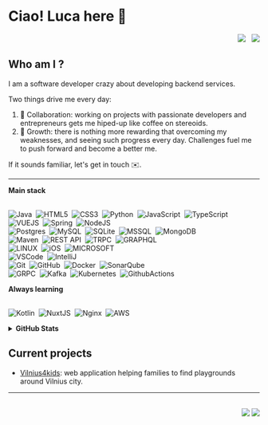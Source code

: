 # Ciao! Luca here 👋

<div align="right">
  <a href="mailto:luca.vassos@gmail.com?subject=Hey%20Luca"><img src="https://img.shields.io/badge/gmail-%23D14836.svg?&style=for-the-badge&logo=gmail&logoColor=white" /></a>&nbsp;&nbsp;
  <a href="https://www.linkedin.com/in/lucavassos/"><img src="https://img.shields.io/badge/linkedin-%230077B5.svg?&style=for-the-badge&logo=linkedin&logoColor=white" /></a>
</div>

## Who am I ?

I am a software developer crazy about developing backend services.

Two things drive me every day:
1. 🤲 Collaboration: working on projects with passionate developers and entrepreneurs gets me hiped-up like coffee on stereoids. 
2. 🤼 Growth: there is nothing more rewarding that overcoming my weaknesses, and seeing such progress every day. Challenges fuel me to push forward and become a better me.

If it sounds familiar, let's get in touch ✉️.

<hr/>

  <summary><b>Main stack</b></summary>
  <br/>

![Java](https://img.shields.io/badge/JAVA-007396.svg?&style=flat&logo=java&logoColor=white)&nbsp;
![HTML5](https://img.shields.io/badge/HTML5-E34F26.svg?&style=flat&logo=html5&logoColor=white)&nbsp;
![CSS3](https://img.shields.io/badge/CSS3-%231572B6.svg?&style=flat&logo=css3&logoColor=white)&nbsp;
![Python](https://img.shields.io/badge/PYTHON-3776AB.svg?&style=flat&logo=python&logoColor=white)&nbsp;
![JavaScript](https://img.shields.io/badge/JAVASCRIPT-323330.svg?&style=flat&logo=javascript&logoColor=%23F7DF1E)&nbsp;
![TypeScript](https://img.shields.io/badge/TYPESCRIPT-%23007ACC.svg?&style=flat&logo=typescript&logoColor=white)&nbsp;\
![VUEJS](https://img.shields.io/badge/VUEJS-darkgreen?&style=flat&logo=vue.js&logoColor=white)&nbsp;
![Spring](https://img.shields.io/badge/SPRINGBOOT-green?&style=flat&logo=spring&logoColor=black)&nbsp;
![NodeJS](https://img.shields.io/badge/NODEJS-339933.svg?&style=flat&logo=node.js&logoColor=white)&nbsp;\
![Postgres](https://img.shields.io/badge/POSTGRES-%23316192.svg?&style=flat&logo=postgresql&logoColor=white)&nbsp;
![MySQL](https://img.shields.io/badge/MYSQL-green?&style=flat&logo=mysql&logoColor=white)&nbsp;
![SQLite](https://img.shields.io/badge/SQLITE-003B57.svg?&style=flat&logo=sqlite&logoColor=white)&nbsp;
![MSSQL](https://img.shields.io/badge/MSSQL-black?logo=microsoftsqlserver&style=flat&logoColor=white)&nbsp;
![MongoDB](https://img.shields.io/badge/MONGODB-47A248.svg?&style=flat&logo=mongodb&logoColor=white)&nbsp;\
![Maven](https://img.shields.io/badge/MAVEN-C71A36.svg?&style=flat&logo=apache-maven)&nbsp;
![REST API](https://img.shields.io/badge/REST-02569B.svg?&style=flat&logo=rest&logoColor=white)&nbsp;
![TRPC](https://img.shields.io/badge/tRPC-blue?&style=flat&logo=trpc&logoColor=white)&nbsp;
![GRAPHQL](https://img.shields.io/badge/GRAPHQL-E10098.svg?&style=flat&logo=graphql&logoColor=white)&nbsp;\
![LINUX](https://img.shields.io/badge/LINUX-FCC624?style=flat-square&logo=linux&logoColor=black)&nbsp;
![iOS](https://img.shields.io/badge/iOS-white?style=flat-square&logo=ios&logoColor=black)&nbsp;
![MICROSOFT](https://img.shields.io/badge/MICROSOFT-blue?style=flat-square&logo=windows&logoColor=black)&nbsp;\
![VSCode](https://img.shields.io/badge/VSCODE-007ACC.svg?&style=flat&logo=visual-studio-code)&nbsp;
![IntelliJ](https://img.shields.io/badge/INTELLIJ-000000.svg?&style=flat&logo=intellij-idea)&nbsp;\
![Git](https://img.shields.io/badge/GIT-%23F05033.svg?&style=flat&logo=git&logoColor=white)&nbsp;
![GitHub](https://img.shields.io/badge/GITHUB-%23121011.svg?&style=flat&logo=github&logoColor=white)&nbsp;
![Docker](https://img.shields.io/badge/DOCKER-2496ED.svg?&style=flat&logo=docker&logoColor=white)&nbsp;
![SonarQube](https://img.shields.io/badge/SONARQUBE-4E9BCD.svg?&style=flat&logo=sonarqube&logoColor=white)&nbsp;\
![GRPC](https://img.shields.io/badge/GRPC-4285F4.svg?&style=flat&logo=google&logoColor=white)&nbsp;
![Kafka](https://img.shields.io/badge/APACHA%20KAFKA-231F20.svg?&style=flat&logo=apache-kafka&logoColor=white)&nbsp;
![Kubernetes](https://img.shields.io/badge/KUBERNETES-326CE5.svg?&style=flat&logo=kubernetes&logoColor=white)&nbsp;
![GithubActions](https://img.shields.io/badge/GITHUB%20ACTIONS-2088FF.svg?&style=flat&logo=github-actions&logoColor=white)&nbsp;

  <summary><b>Always learning</b></summary>
  <br/>

![Kotlin](https://img.shields.io/badge/KOTLIN-0095D5.svg?&style=flat&logo=kotlin&logoColor=white)&nbsp;
![NuxtJS](https://img.shields.io/badge/NUXTJS-red?&style=flat&logo=nuxt&logoColor=white)&nbsp;
![Nginx](https://img.shields.io/badge/NGINX-269539.svg?&style=flat&logo=nginx&logoColor=white)&nbsp;
![AWS](https://img.shields.io/badge/AWS-black?&style=flat&logo=amazon-aws&logoColor=white)&nbsp;

<details>
  <summary><b>GitHub Stats</b></summary>
  <br/>
    <div align="center">
    <img height="137px" src="https://github-readme-streak-stats.herokuapp.com/?user=LucaVas&hide_border=true&theme=nightowl" />
    <img height="137px" src="https://github-readme-stats.vercel.app/api/top-langs/?username=LucaVas&hide=html&hide_title=true&hide_border=true&layout=compact&langs_count=8&theme=nightowl" />
    </div>
    <div align="center">
        <img height="137px" src="https://github-readme-stats.vercel.app/api?username=LucaVas&hide_title=true&hide_border=false&show_icons=true&include_all_commits=true&count_private=true&line_height=21&theme=nightowl" />
    </div>
</details>

## Current projects

- [Vilnius4kids](https://github.com/LucaVas/Vilnius4Kids): web application helping families to find playgrounds around Vilnius city.

<hr/>
<br>
<div align="right">
<img src="https://komarev.com/ghpvc/?username=LucaVas"><img>
<img src="https://badges.pufler.dev/visits/LucaVas/LucaVas?color=black&logo=github" />
</div>
